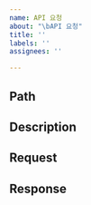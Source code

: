```yaml
---
name: API 요청
about: "\bAPI 요청"
title: ''
labels: ''
assignees: ''

---
```


## Path

## Description

## Request

## Response
